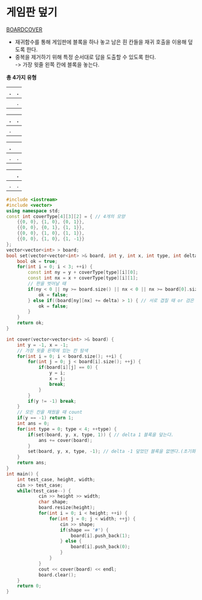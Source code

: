 # 게임판 덮기
[BOARDCOVER](https://algospot.com/judge/problem/read/BOARDCOVER)

* 재귀함수를 통해 게임판에 블록을 하나 놓고 남은 흰 칸들을 재귀 호출을 이용해 덮도록 한다.
* 중복을 제거하기 위해 특정 순서대로 답을 도출할 수 있도록 한다.  
-> 가장 윗줄 왼쪽 칸에 블록을 놓는다.  

**총 4가지 유형**

| . | . |       
|---|---|    
|   | . |    

| . | . | 
|---|---|
| . |   |

| . |   | 
|---|---|
| . | . |

|   | . | 
|---|---|
| . | . |

```c++
#include <iostream>
#include <vector>
using namespace std;
const int coverType[4][3][2] = { // 4개의 모양
	{{0, 0}, {1, 0}, {0, 1}},
	{{0, 0}, {0, 1}, {1, 1}},
	{{0, 0}, {1, 0}, {1, 1}},
	{{0, 0}, {1, 0}, {1, -1}}
};
vector<vector<int> > board;
bool set(vector<vector<int> >& board, int y, int x, int type, int delta) {
	bool ok = true;
	for(int i = 0; i < 3; ++i) {
		const int ny = y + coverType[type][i][0];
		const int nx = x + coverType[type][i][1];
		// 판을 벗어날 때
		if(ny < 0 || ny >= board.size() || nx < 0 || nx >= board[0].size()) {
			ok = false;
		} else if((board[ny][nx] += delta) > 1) { // 서로 겹칠 때 or 검은 칸일 때
			ok = false;
		}
	}
	return ok;
}

int cover(vector<vector<int> >& board) {
	int y = -1, x = -1;
	// 가장 윗줄 왼쪽에 있는 칸 탐색
	for(int i = 0; i < board.size(); ++i) {
		for(int j = 0; j < board[i].size(); ++j) {
			if(board[i][j] == 0) {
				y = i;
				x = j;
				break;
			}
		}
		if(y != -1) break;
	}
	// 모든 칸을 채웠을 때 count
	if(y == -1) return 1;
	int ans = 0;
	for(int type = 0; type < 4; ++type) {
		if(set(board, y, x, type, 1)) { // delta 1 블록을 덮는다.
			ans += cover(board);
		}
		set(board, y, x, type, -1); // delta -1 덮었던 블록을 없앤다.(초기화)
	}
	return ans;
}
int main() {
	int test_case, height, width;
	cin >> test_case;
	while(test_case--) {
			cin >> height >> width;
			char shape;
			board.resize(height);
			for(int i = 0; i < height; ++i) {
				for(int j = 0; j < width; ++j) {
					cin >> shape;
					if(shape == '#') {
						board[i].push_back(1);
					} else {
						board[i].push_back(0);
					}
				}
			}
			cout << cover(board) << endl; 
			board.clear();
	}
	return 0;
}
```
